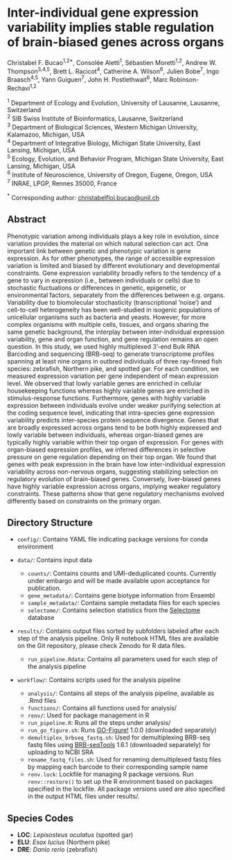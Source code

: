 # Inter-individual gene expression variability implies stable regulation of brain-biased genes across organs

Christabel F. Bucao<sup>1,2*</sup>, Consolée Aletti<sup>1</sup>, Sébastien Moretti<sup>1,2</sup>, Andrew W. Thompson<sup>3,4,5</sup>, Brett L. Racicot<sup>4</sup>, Catherine A. Wilson<sup>6</sup>, Julien Bobe<sup>7</sup>, Ingo Braasch<sup>4,5</sup>, Yann Guiguen<sup>7</sup>, John H. Postlethwait<sup>6</sup>, Marc Robinson-Rechavi<sup>1,2</sup>

<sup>1</sup> Department of Ecology and Evolution, University of Lausanne, Lausanne, Switzerland
\
<sup>2</sup> SIB Swiss Institute of Bioinformatics, Lausanne, Switzerland
\
<sup>3</sup> Department of Biological Sciences, Western Michigan University, Kalamazoo, Michigan, USA
\
<sup>4</sup> ﻿Department of Integrative Biology, Michigan State University, East Lansing, Michigan, USA
\
<sup>5</sup> Ecology, Evolution, and Behavior Program, Michigan State University, East Lansing, Michigan, USA
\
<sup>6</sup> ﻿Institute of Neuroscience, University of Oregon, Eugene, Oregon, USA
\
<sup>7</sup> INRAE, LPGP, Rennes 35000, France

<sup>*</sup> Corresponding author: christabelfloi.bucao@unil.ch

## Abstract

Phenotypic variation among individuals plays a key role in evolution, since variation provides the material on which natural selection can act. One important link between genetic and phenotypic variation is gene expression. As for other phenotypes, the range of accessible expression variation is limited and biased by different evolutionary and developmental constraints. Gene expression variability broadly refers to the tendency of a gene to vary in expression (i.e., between individuals or cells) due to stochastic fluctuations or differences in genetic, epigenetic, or environmental factors, separately from the differences between e.g. organs. Variability due to biomolecular stochasticity (transcriptional ‘noise’) and cell-to-cell heterogeneity has been well-studied in isogenic populations of unicellular organisms such as bacteria and yeasts. However, for more complex organisms with multiple cells, tissues, and organs sharing the same genetic background, the interplay between inter-individual expression variability, gene and organ function, and gene regulation remains an open question. In this study, we used highly multiplexed 3’-end Bulk RNA Barcoding and sequencing (BRB-seq) to generate transcriptome profiles spanning at least nine organs in outbred individuals of three ray-finned fish species: zebrafish, Northern pike, and spotted gar. For each condition, we measured expression variation per gene independent of mean expression level. We observed that lowly variable genes are enriched in cellular housekeeping functions whereas highly variable genes are enriched in stimulus-response functions. Furthermore, genes with highly variable expression between individuals evolve under weaker purifying selection at the coding sequence level, indicating that intra-species gene expression variability predicts inter-species protein sequence divergence. Genes that are broadly expressed across organs tend to be both highly expressed and lowly variable between individuals, whereas organ-biased genes are typically highly variable within their top organ of expression. For genes with organ-biased expression profiles, we inferred differences in selective pressure on gene regulation depending on their top organ. We found that genes with peak expression in the brain have low inter-individual expression variability across non-nervous organs, suggesting stabilizing selection on regulatory evolution of brain-biased genes. Conversely, liver-biased genes have highly variable expression across organs, implying weaker regulatory constraints. These patterns show that gene regulatory mechanisms evolved differently based on constraints on the primary organ.

## Directory Structure
- `config/`: Contains YAML file indicating package versions for conda environment
  
- `data/`: Contains input data
  -  `counts/`: Contains counts and UMI-deduplicated counts. Currently under embargo and will be made available upon acceptance for publication.
  -  `gene_metadata/`: Contains gene biotype information from Ensembl
  -  `sample_metadata/`: Contains sample metadata files for each species
  -  `selectome/`: Contains selection statistics from the [Selectome](https://selectome.org/) database
    
- `results/`: Contains output files sorted by subfolders labeled after each step of the analysis pipeline. Only R notebook HTML files are available on the Git repository, please check Zenodo for R data files.
  - `run_pipeline.Rdata`: Contains all parameters used for each step of the analysis pipeline
    
- `workflow/`: Contains scripts used for the analysis pipeline
  - `analysis/`: Contains all steps of the analysis pipeline, available as .Rmd files
  - `functions/`: Contains all functions used for analysis/
  - `renv/`: Used for package management in R
  - `run_pipeline.R`: Runs all the steps under analysis/
  - `run_go_figure.sh`: Runs [GO-Figure!](https://gitlab.com/evogenlab/GO-Figure) 1.0.0 (downloaded separately)
  - `demultiplex_brbseq_fastq.sh`: Used for demultiplexing BRB-seq fastq files using [BRB-seqTools](https://github.com/DeplanckeLab/BRB-seqTools) 1.6.1 (downloaded separately) for uploading to NCBI SRA
  - `rename_fastq_files.sh`: Used for renaming demultiplexed fastq files by mapping each barcode to their corresponding sample name
  - `renv.lock`: Lockfile for managing R package versions. Run `renv::restore()` to set up the R environment based on packages specified in the lockfile. All package versions used are also specified in the output HTML files under results/.

## Species Codes
- **LOC**: *Lepisosteus oculatus* (spotted gar)
- **ELU**: *Esox lucius* (Northern pike)
- **DRE**: *Danio rerio* (zebrafish)

